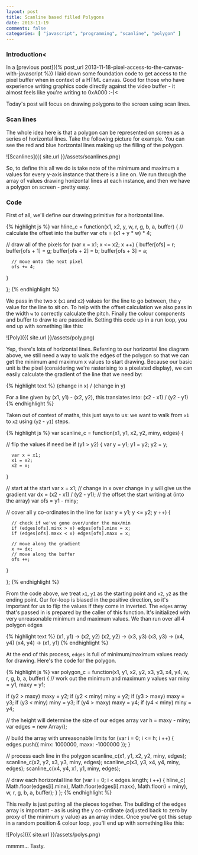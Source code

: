 ```yaml
---
layout: post
title: Scanline based filled Polygons
date: 2013-11-19
comments: false
categories: [ "javascript", "programming", "scanline", "polygon" ]
---
```


### Introduction<

In a [previous post]({% post_url 2013-11-18-pixel-access-to-the-canvas-with-javascript %}) I laid down some foundation code to get access to the pixel buffer when in context of a HTML canvas. Good for those who have experience writing graphics code directly against the video buffer - it almost feels like you're writing to 0xA000 :-)<

Today's post will focus on drawing polygons to the screen using scan lines.

### Scan lines

The whole idea here is that a polygon can be represented on screen as a series of horizontal lines. Take the following picture for example. You can see the red and blue horizontal lines making up the filling of the polygon.

![Scanlines]({{ site.url }}/assets/scanlines.png)

So, to define this all we do is take note of the minimum and maximum x values for every y-axis instance that there is a line on. We run through the array of values drawing horizontal lines at each instance, and then we have a polygon on screen - pretty easy.

### Code

First of all, we'll define our drawing primitive for a horizontal line.

{% highlight js %}
var hline_c = function(x1, x2, y, w, r, g, b, a, buffer) {
   // calculate the offset into the buffer
   var ofs = (x1 + y * w) * 4;

   // draw all of the pixels
   for (var x = x1; x <= x2; x ++) {
      buffer[ofs] = r;
      buffer[ofs + 1] = g;
      buffer[ofs + 2] = b;
      buffer[ofs + 3] = a;

      // move onto the next pixel
      ofs += 4;
   }

};
{% endhighlight %}

We pass in the two x (`x1` and `x2`) values for the line to go between, the `y` value for the line to sit on. To help with the offset calculation we also pass in the width `w` to correctly calculate the pitch. Finally the colour components and buffer to draw to are passed in. Setting this code up in a run loop, you end up with something like this:

![Poly]({{ site.url }}/assets/poly.png)

Yep, there's lots of horizontal lines. Referring to our horizontal line diagram above, we still need a way to walk the edges of the polygon so that we can get the minimum and maximum x values to start drawing. Because our basic unit is the pixel (considering we're rasterising to a pixelated display), we can easily calculate the gradient of the line that we need by:

{% highlight text %}
(change in x) / (change in y)

For a line given by (x1, y1) - (x2, y2), this translates into:
(x2 - x1) / (y2 - y1)
{% endhighlight %}

Taken out of context of maths, this just says to us: we want to walk from `x1` to `x2` using (`y2` - `y1`) steps.

{% highlight js %}
var scanline_c = function(x1, y1, x2, y2, miny, edges) {

   // flip the values if need be
   if (y1 > y2) {
      var y = y1;
      y1 = y2;
      y2 = y;

      var x = x1;
      x1 = x2;
      x2 = x;
   }

   // start at the start
   var x = x1;
   // change in x over change in y will give us the gradient
   var dx = (x2 - x1) / (y2 - y1);
   // the offset the start writing at (into the array)
   var ofs = y1 - miny;

   // cover all y co-ordinates in the line
   for (var y = y1; y <= y2; y ++) {
     
      // check if we've gone over/under the max/min
      if (edges[ofs].minx > x) edges[ofs].minx = x;
      if (edges[ofs].maxx < x) edges[ofs].maxx = x;

      // move along the gradient
      x += dx;
      // move along the buffer
      ofs ++;

   }

};
{% endhighlight %}

From the code above, we treat `x1`, `y1` as the starting point and `x2`, `y2` as the ending point. Our for-loop is biased in the positive direction, so it's important for us to flip the values if they come in inverted. The `edges` array that's passed in is prepared by the caller of this function. It's initialized with very unreasonable minimum and maximum values. We than run over all 4 polygon edges

{% highlight text %}
(x1, y1) -> (x2, y2)
(x2, y2) -> (x3, y3)
(x3, y3) -> (x4, y4)
(x4, y4) -> (x1, y1)
{% endhighlight %}

At the end of this process, `edges` is full of minimum/maximum values ready for drawing. Here's the code for the polygon.

{% highlight js %}
var polygon_c = function(x1, y1, x2, y2, x3, y3, x4, y4, w, r, g, b, a, buffer) {
   // work out the minimum and maximum y values
   var miny = y1, maxy = y1;

   if (y2 > maxy) maxy = y2;
   if (y2 < miny) miny = y2;
   if (y3 > maxy) maxy = y3;
   if (y3 < miny) miny = y3;
   if (y4 > maxy) maxy = y4;
   if (y4 < miny) miny = y4;

   // the height will determine the size of our edges array
   var h = maxy - miny;
   var edges = new Array();

   // build the array with unreasonable limits
   for (var i = 0; i <= h; i ++) {
      edges.push({
         minx:  1000000,
         maxx: -1000000
      });
   }

   // process each line in the polygon
   scanline_c(x1, y1, x2, y2, miny, edges);
   scanline_c(x2, y2, x3, y3, miny, edges);
   scanline_c(x3, y3, x4, y4, miny, edges);
   scanline_c(x4, y4, x1, y1, miny, edges);

   // draw each horizontal line
   for (var i = 0; i < edges.length; i ++) {
      hline_c(
         Math.floor(edges[i].minx),
         Math.floor(edges[i].maxx),
         Math.floor(i + miny),
         w, r, g, b, a, buffer);
   }
};
{% endhighlight %}

This really is just putting all the pieces together. The building of the edges array is important - as is using the y co-ordinate (adjusted back to zero by proxy of the minimum y value) as an array index. Once you've got this setup in a random position & colour loop, you'll end up with something like this:

![Polys]({{ site.url }}/assets/polys.png)

mmmm... Tasty.
